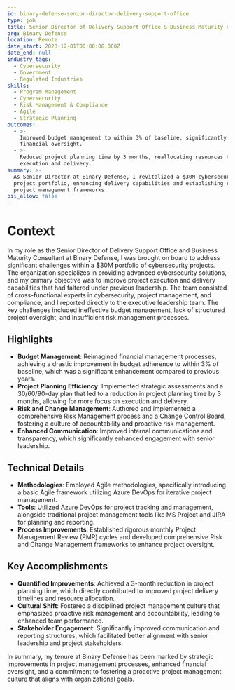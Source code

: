 ```yaml
---
id: binary-defense-senior-director-delivery-support-office
type: job
title: Senior Director of Delivery Support Office & Business Maturity Consultant
org: Binary Defense
location: Remote
date_start: 2023-12-01T00:00:00.000Z
date_end: null
industry_tags:
  - Cybersecurity
  - Government
  - Regulated Industries
skills:
  - Program Management
  - Cybersecurity
  - Risk Management & Compliance
  - Agile
  - Strategic Planning
outcomes:
  - >-
    Improved budget management to within 3% of baseline, significantly enhancing
    financial oversight.
  - >-
    Reduced project planning time by 3 months, reallocating resources to
    execution and delivery.
summary: >-
  As Senior Director at Binary Defense, I revitalized a $30M cybersecurity
  project portfolio, enhancing delivery capabilities and establishing robust
  project management frameworks.
pii_allow: false
---
```


# Context
In my role as the Senior Director of Delivery Support Office and Business Maturity Consultant at Binary Defense, I was brought on board to address significant challenges within a $30M portfolio of cybersecurity projects. The organization specializes in providing advanced cybersecurity solutions, and my primary objective was to improve project execution and delivery capabilities that had faltered under previous leadership. The team consisted of cross-functional experts in cybersecurity, project management, and compliance, and I reported directly to the executive leadership team. The key challenges included ineffective budget management, lack of structured project oversight, and insufficient risk management processes.

## Highlights
- **Budget Management**: Reimagined financial management processes, achieving a drastic improvement in budget adherence to within 3% of baseline, which was a significant enhancement compared to previous years.
- **Project Planning Efficiency**: Implemented strategic assessments and a 30/60/90-day plan that led to a reduction in project planning time by 3 months, allowing for more focus on execution and delivery.
- **Risk and Change Management**: Authored and implemented a comprehensive Risk Management process and a Change Control Board, fostering a culture of accountability and proactive risk management.
- **Enhanced Communication**: Improved internal communications and transparency, which significantly enhanced engagement with senior leadership.

## Technical Details
- **Methodologies**: Employed Agile methodologies, specifically introducing a basic Agile framework utilizing Azure DevOps for iterative project management.
- **Tools**: Utilized Azure DevOps for project tracking and management, alongside traditional project management tools like MS Project and JIRA for planning and reporting.
- **Process Improvements**: Established rigorous monthly Project Management Review (PMR) cycles and developed comprehensive Risk and Change Management frameworks to enhance project oversight.

## Key Accomplishments
- **Quantified Improvements**: Achieved a 3-month reduction in project planning time, which directly contributed to improved project delivery timelines and resource allocation.
- **Cultural Shift**: Fostered a disciplined project management culture that emphasized proactive risk management and accountability, leading to enhanced team performance.
- **Stakeholder Engagement**: Significantly improved communication and reporting structures, which facilitated better alignment with senior leadership and project stakeholders.

In summary, my tenure at Binary Defense has been marked by strategic improvements in project management processes, enhanced financial oversight, and a commitment to fostering a proactive project management culture that aligns with organizational goals.
